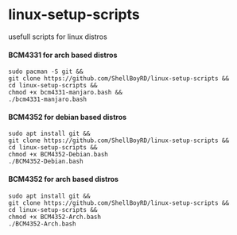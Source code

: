 # linux-setup-scripts
usefull scripts for linux distros

#### BCM4331 for arch based distros
```
sudo pacman -S git &&
git clone https://github.com/ShellBoyRD/linux-setup-scripts &&
cd linux-setup-scripts &&
chmod +x bcm4331-manjaro.bash &&
./bcm4331-manjaro.bash 
```

#### BCM4352 for debian based distros
```
sudo apt install git &&
git clone https://github.com/ShellBoyRD/linux-setup-scripts &&
cd linux-setup-scripts &&
chmod +x BCM4352-Debian.bash
./BCM4352-Debian.bash
```

#### BCM4352 for arch based distros
```
sudo apt install git &&
git clone https://github.com/ShellBoyRD/linux-setup-scripts &&
cd linux-setup-scripts &&
chmod +x BCM4352-Arch.bash
./BCM4352-Arch.bash
```
